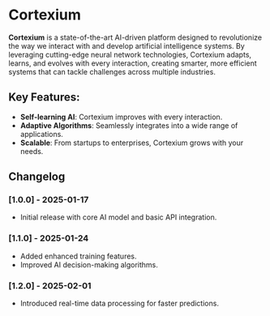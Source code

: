 # Cortexium

**Cortexium** is a state-of-the-art AI-driven platform designed to revolutionize the way we interact with and develop artificial intelligence systems. By leveraging cutting-edge neural network technologies, Cortexium adapts, learns, and evolves with every interaction, creating smarter, more efficient systems that can tackle challenges across multiple industries.

## Key Features:
- **Self-learning AI**: Cortexium improves with every interaction.
- **Adaptive Algorithms**: Seamlessly integrates into a wide range of applications.
- **Scalable**: From startups to enterprises, Cortexium grows with your needs.

## Changelog

### [1.0.0] - 2025-01-17
- Initial release with core AI model and basic API integration.

### [1.1.0] - 2025-01-24
- Added enhanced training features.
- Improved AI decision-making algorithms.

### [1.2.0] - 2025-02-01
- Introduced real-time data processing for faster predictions.
